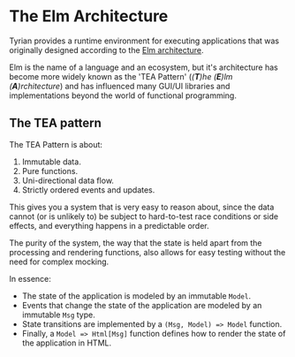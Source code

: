 # The Elm Architecture

Tyrian provides a runtime environment for executing applications that was originally designed according to the [Elm architecture](https://guide.elm-lang.org/architecture/).

Elm is the name of a language and an ecosystem, but it's architecture has become more widely known as the 'TEA Pattern' (_(**T**)he (**E**)lm (**A**)rchitecture_) and has influenced many GUI/UI libraries and implementations beyond the world of functional programming.

## The TEA pattern

The TEA Pattern is about:

1. Immutable data.
2. Pure functions.
3. Uni-directional data flow.
4. Strictly ordered events and updates.

This gives you a system that is very easy to reason about, since the data cannot (or is unlikely to) be subject to hard-to-test race conditions or side effects, and everything happens in a predictable order.

The purity of the system, the way that the state is held apart from the processing and rendering functions, also allows for easy testing without the need for complex mocking.

In essence:

- The state of the application is modeled by an immutable `Model`.
- Events that change the state of the application are modeled by an immutable `Msg` type.
- State transitions are implemented by a `(Msg, Model) => Model` function.
- Finally, a `Model => Html[Msg]` function defines how to render the state of the application in HTML.

